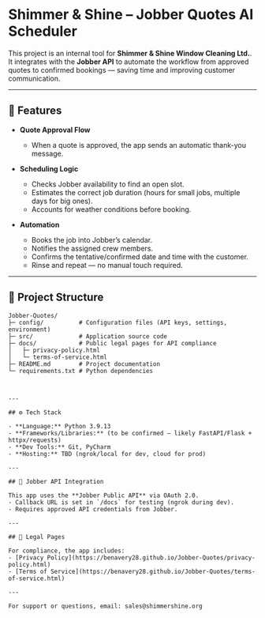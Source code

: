 # Shimmer & Shine – Jobber Quotes AI Scheduler  

This project is an internal tool for **Shimmer & Shine Window Cleaning Ltd.**. It integrates with the **Jobber API** to automate the workflow from approved quotes to confirmed bookings — saving time and improving customer communication.  

---

## 🚀 Features  

- **Quote Approval Flow**  
  - When a quote is approved, the app sends an automatic thank-you message.  

- **Scheduling Logic**  
  - Checks Jobber availability to find an open slot.  
  - Estimates the correct job duration (hours for small jobs, multiple days for big ones).  
  - Accounts for weather conditions before booking.  

- **Automation**  
  - Books the job into Jobber’s calendar.  
  - Notifies the assigned crew members.  
  - Confirms the tentative/confirmed date and time with the customer.  
  - Rinse and repeat — no manual touch required.  

---

## 📂 Project Structure

```text
Jobber-Quotes/
├─ config/          # Configuration files (API keys, settings, environment)
├─ src/             # Application source code
├─ docs/            # Public legal pages for API compliance
│   ├─ privacy-policy.html
│   └─ terms-of-service.html
├─ README.md        # Project documentation
└─ requirements.txt # Python dependencies



---

## ⚙️ Tech Stack  

- **Language:** Python 3.9.13
- **Frameworks/Libraries:** (to be confirmed — likely FastAPI/Flask + httpx/requests)  
- **Dev Tools:** Git, PyCharm  
- **Hosting:** TBD (ngrok/local for dev, cloud for prod)  

---

## 🔑 Jobber API Integration  

This app uses the **Jobber Public API** via OAuth 2.0.  
- Callback URL is set in `/docs` for testing (ngrok during dev).  
- Requires approved API credentials from Jobber.  

---

## 📜 Legal Pages  

For compliance, the app includes:  
- [Privacy Policy](https://benavery28.github.io/Jobber-Quotes/privacy-policy.html)  
- [Terms of Service](https://benavery28.github.io/Jobber-Quotes/terms-of-service.html)  

---

For support or questions, email: sales@shimmershine.org
